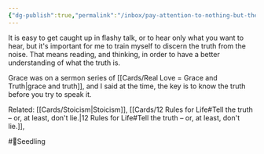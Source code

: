 ```yaml
---
{"dg-publish":true,"permalink":"/inbox/pay-attention-to-nothing-but-the-truth/"}
---
```


It is easy to get caught up in flashy talk, or to hear only what you want to hear, but it's important for me to train myself to discern the truth from the noise. That means reading, and thinking, in order to have a better understanding of what the truth is.

Grace was on a sermon series of [[Cards/Real Love = Grace and Truth\|grace and truth]], and I said at the time, the key is to know the truth before you try to speak it.


Related: [[Cards/Stoicism\|Stoicism]], [[Cards/12 Rules for Life#Tell the truth – or, at least, don't lie.\|12 Rules for Life#Tell the truth – or, at least, don't lie.]],

#🌱Seedling 